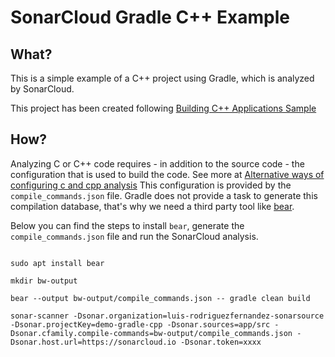 # SonarCloud Gradle C++ Example

## What?

This is a simple example of a C++ project using Gradle, which is analyzed by SonarCloud.

This project has been created following [Building C++ Applications Sample](https://docs.gradle.org/current/samples/sample_building_cpp_applications.html) 

## How?

Analyzing C or C++ code requires - in addition to the source code - the configuration that is used to build the code. See 
more at [Alternative ways of configuring c and cpp analysis](https://www.sonarsource.com/blog/alternative-way-to-configure-c-and-cpp-analysis/)
This configuration is provided by the `compile_commands.json` file. Gradle does not provide a task to generate this 
compilation database, that's why we need a third party tool like [bear](https://github.com/rizsotto/Bear).

Below you can find the steps to install `bear`, generate the `compile_commands.json` file and run the SonarCloud analysis.

```shell

sudo apt install bear

mkdir bw-output

bear --output bw-output/compile_commands.json -- gradle clean build

sonar-scanner -Dsonar.organization=luis-rodriguezfernandez-sonarsource -Dsonar.projectKey=demo-gradle-cpp -Dsonar.sources=app/src -Dsonar.cfamily.compile-commands=bw-output/compile_commands.json -Dsonar.host.url=https://sonarcloud.io -Dsonar.token=xxxx
```
